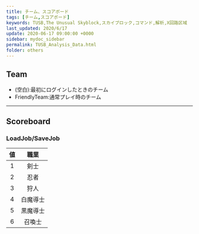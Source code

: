 ```yaml
---
title: チーム、スコアボード
tags: [チーム,スコアボード]
keywords: TUSB,The Unusual Skyblock,スカイブロック,コマンド,解析,X回路区域
last_updated: 2020/6/17
update: 2020-06-17 09:00:00 +0000
sidebar: mydoc_sidebar
permalink: TUSB_Analysis_Data.html
folder: others
---
```


## Team

- (空白):最初にログインしたときのチーム
- FriendlyTeam:通常プレイ時のチーム

---

## Scoreboard

### LoadJob/SaveJob

|値|職業|
|:-:|:-:|
|1|剣士|
|2|忍者|
|3|狩人|
|4|白魔導士|
|5|黒魔導士|
|6|召喚士|
